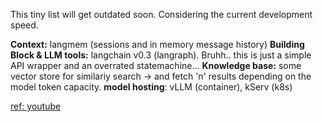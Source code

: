 This tiny list will get outdated soon. Considering the current development speed. 

**Context:** langmem (sessions and in memory message history)
**Building Block & LLM tools:** langchain v0.3 (langraph). Bruhh.. this is just a simple API wrapper and an overrated statemachine...
**Knowledge base:** some vector store for similariy search -> and fetch 'n' results depending on the model token capacity.
**model hosting**: vLLM (container), kServ (k8s)

[ref: youtube](https://www.youtube.com/watch?v=nJ25yl34Uqw) 
